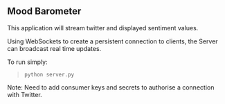 ## Mood Barometer
This application will stream twitter and displayed sentiment values.

Using WebSockets to create a persistent connection to clients, the Server can
 broadcast real time updates.

 To run simply:
>  `python server.py`

Note: Need to add consumer keys and secrets to authorise a connection with Twitter.
